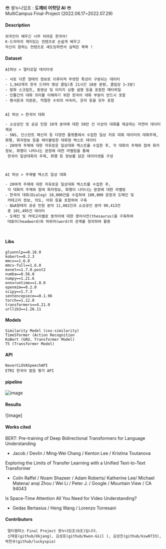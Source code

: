 &#128526; 왕누나있조 : **도꺠비 어학당 AI** &#128526; \
MultiCampus Final-Project (2022.06.17~2022.07.29)
#### Description
 ```
 외국인이 배우긴 너무 어려운 한국어!
 K-드라마의 재미있는 컨텐츠로 손쉽게 배우고
 자신이 원하는 컨텐츠로 섀도잉하면서 실력은 쭉쭉 !
 ```
#### Dataset
 ```
 AI허브 > 멀티모달 데이터셋

- 서로 다른 형태의 정보로 이루어져 뚜렷한 특성이 구분되는 데이터
- 1,943개의 한국 드라마 영상 클립(총 21시간 10분 분량, 클립당 1~3분)
- 발화 스크립트, 동영상 및 이미지 상황 설명 등을 포함한 메타파일
- 인물간의 대화 의미를 이해하기 위한 한국어 대화 부분이 반드시 포함
- 평서문과 의문문, 적절한 수위의 비속어, 은어 등을 모두 포함


AI 허브 > 한국어 대화

- 소상공인 및 공공 민원 10개 분야에 대한 50만 건 이상의 대화를 제공하는 자연어 데이터 제공
- SNS, 인스턴트 메신저 등 다양한 플랫폼에서 수집한 일상 자유 대화 데이터의 대화주제, 화행, 화자정보 등을 레이블링한 대화형 텍스트 데이터
- 20여개 주제에 대한 자유로운 일상대화 텍스트를 수집한 후, 각 대화의 주제와 참여 화자정보, 화행이 나타나는 문장에 대한 라벨링을 통해
  한국어 일상대화의 주제, 화행 등 정보를 담은 데이터셋을 구성
  


AI 허브 > 주제별 텍스트 일상 대화

- 20여개 주제에 대한 자유로운 일상대화 텍스트를 수집한 후,
  각 대화의 주제와 참여 화자정보, 화행이 나타나는 문장에 대한 라벨링 
- 한국어 대화(Dialog) 10,000건을 수집하여 100,000 문장과 도메인 및
  카테고리 정보, 의도, 어휘 등을 포함하여 구축
- Q&A형태의 공공 민원 분야 11,082건과 소상공인 분야 90,413건
  총 101,495건 데이터
- 도메인 및 카테고리별로 동의어에 대한 용어사전(thesaurus)을 구축하여
  대표어(headword)와 하위어(word)의 관계를 정의하여 활용


 
```
#### Libs
 ```
gluonnlp==0.10.0
kobert==0.2.3
mmcv==1.6.0
mmcv-full==1.6.0
mxnet==1.7.0.post2
numba==0.56.0
numpy==1.21.6
onnxruntime==1.8.0
openmim==0.2.0
scipy==1.7.3
sentencepiece==0.1.96
torch==1.12.0
transformers==4.21.0
urllib3==1.26.11
```
#### Models
 ```
 Similarity Model (cos-similarity)
 TimeSformer (Action Recognition
 KoBert (GRU, Transformer Model)
 T5 (Transformer Model)
```

#### API
 ```
 NaverCLOVASpeechAPI
 ETRI 한국어 발음 평가 API
```
#### pipeline
![image](https://user-images.githubusercontent.com/77912242/181652502-1daccad8-e4b1-4d88-9ae0-fc0c1ab4bf27.png)

#### Results
![image]

#### Works cited
BERT: Pre-training of Deep Bidirectional Transformers for Language Understanding
- Jacob / Devlin / Ming-Wei Chang / Kenton Lee / Kristina Toutanova

Exploring the Limits of Transfer Learning with a Unified Text-to-Text Transformer 
- Colin Raffel / Noam Shazeer / Adam Roberts/ Katherine Lee/ Michael Matena/ anqi Zhou / Wei Li / Peter J. / Google / Mountain View / CA 94043

Is Space-Time Attention All You Need for Video Understanding?
- Gedas Bertasius / Heng Wang / Lorenzo Torresani 

#### Contributors
```
 멀티캠퍼스 Final Project 왕누나있조(6조)입니다. 
 신재웅(github/Ukjang), 김성호(github/Kwon-Giil ), 김성진(github/ksw0733), 박찬규(github/luckyspia)
